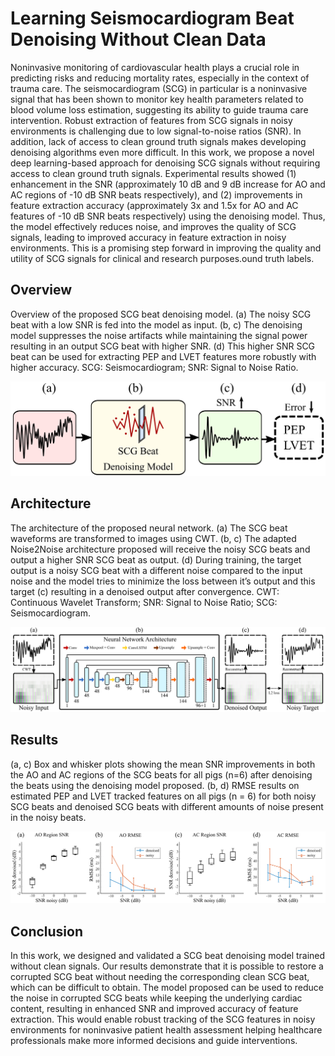 # Learning Seismocardiogram Beat Denoising Without Clean Data

Noninvasive monitoring of cardiovascular health plays a crucial role in predicting risks and reducing mortality rates, especially in the context of trauma care. The seismocardiogram (SCG) in particular is a noninvasive signal that has been shown to monitor key health parameters related to blood volume loss estimation, suggesting its ability to guide trauma care intervention. Robust extraction of features from SCG signals in noisy environments is challenging due to low signal-to-noise ratios (SNR). In addition, lack of access to clean ground truth signals makes developing denoising algorithms even more difficult. In this work, we propose a novel deep learning-based approach for denoising SCG signals without requiring access to clean ground truth signals. Experimental results showed (1) enhancement in the SNR (approximately 10 dB and 9 dB increase for AO and AC regions of -10 dB SNR beats respectively), and (2) improvements in feature extraction accuracy (approximately 3x and 1.5x for AO and AC features of -10 dB SNR beats respectively) using the denoising model. Thus, the model effectively reduces noise, and improves the quality of SCG signals, leading to improved accuracy in feature extraction in noisy environments. This is a promising step forward in improving the quality and utility of SCG signals for clinical and research purposes.ound truth labels. 

## Overview
Overview of the proposed SCG beat denoising model. (a) The noisy SCG beat with a low SNR is fed into the model as input. (b, c) The denoising model suppresses the noise artifacts while maintaining the signal power resulting in an output SCG beat with higher SNR. (d) This higher SNR SCG beat can be used for extracting PEP and LVET features more robustly with higher accuracy. SCG: Seismocardiogram; SNR: Signal to Noise Ratio.

<p align="center">
<img src="https://github.com/mohnikbakht/Noise2Noise_SCG_Beats_Demo/blob/main/figures/figure1.png" alt="overview figure" width="600"/>
</p>

## Architecture 

The architecture of the proposed neural network. (a) The SCG beat waveforms are transformed to images using CWT. (b, c) The adapted Noise2Noise architecture proposed will receive the noisy SCG beats and output a higher SNR SCG beat as output. (d) During training, the target output is a noisy SCG beat with a different noise compared to the input noise and the model tries to minimize the loss between it’s output and this target (c) resulting in a denoised output after convergence. CWT: Continuous Wavelet Transform; SNR: Signal to Noise Ratio; SCG: Seismocardiogram.

<p align="center">
<img src="https://github.com/mohnikbakht/Noise2Noise_SCG_Beats_Demo/blob/main/figures/figure2.png" alt="Architecture figure" width="600"/>
</p>

## Results

(a, c) Box and whisker plots showing the mean SNR improvements in both the AO and AC regions of the SCG beats for all pigs (n=6) after denoising the beats using the denoising model proposed. (b, d) RMSE results on estimated PEP and LVET tracked features on all pigs (n = 6) for both noisy SCG beats and denoised SCG beats with different amounts of noise present in the noisy beats.

<p align="center">
<img src="https://github.com/mohnikbakht/Noise2Noise_SCG_Beats_Demo/blob/main/figures/figure3.png" alt="results figure" width="600"/>
</p>

 ## Conclusion

 In this work, we designed and validated a SCG beat denoising model trained without clean signals. Our results demonstrate that it is possible to restore a corrupted SCG beat without needing the corresponding clean SCG beat, which can be difficult to obtain. The model proposed can be used to reduce the noise in corrupted SCG beats while keeping the underlying cardiac content, resulting in enhanced SNR and improved accuracy of feature extraction. This would enable robust tracking of the SCG features in noisy environments for noninvasive patient health assessment helping healthcare professionals make more informed decisions and guide interventions.
